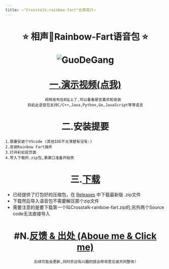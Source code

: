 ```yaml
---
title: ⭐"Crosstalk-rainbow-fart"仓库简介⭐
---
```

<!--
 * @Author: Weidows
 * @Date: 2020-07-02 10:44:33
 * @LastEditors: Weidows
 * @LastEditTime: 2020-08-22 15:36:36
 * @FilePath: \Weidows\Website\source\repository\Crosstalk-rainbow-fart.md
--> 
<h1 align="center">
 ⭐️ 相声🌈Rainbow-Fart语音包 ⭐️ 

![GuoDeGang](https://raw.githubusercontent.com/Weidows/Crosstalk-rainbow-fart/master/image/dark.jpg)
</h1>
<center>

# [一.演示视频(点我)](https://www.bilibili.com/video/BV1bi4y1G7kb)
    视频发布在B站上了,可以看看是否喜欢和安装  
    目前此语音包支持C/C++,Java,Python,Go,JavaScript等等语言


# 二.安装提要
</center>

    1.需要安装个VScode (其他IDE不太清楚有没有:)
    2.安装Rainbow Fart插件
    3.打开彩虹屁页面
    4.导入下载的.zip包,漱漱口准备开始笑
<center>

# 三.[下载](https://github.com/Weidows/Crosstalk-rainbow-fart/releases/tag/1.1)
</center>

* 已经提供了打包好的压缩包，在 [Releases](https://github.com/Weidows/Crosstalk-rainbow-fart/releases/tag/1.1) 中下载最新版 .zip文件
* 下载然后导入语音包不需要解压那个zip文件
* 需要注意的是要下载第一个叫Crosstalk-rainbow-fart.zip的,另外两个Source code无法直接导入

<center>

# #N.[反馈 & 出处 (Aboue me & Click me)](https://github.com/Weidows/Weidows/blob/master/Others/MarkDown/AboutMe.md)
    后续可能会更新,同时欢迎有兴趣的提出修改意见或共同整改!
</center>
